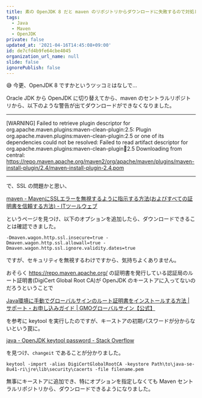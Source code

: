 ```yaml
---
title: 素の OpenJDK 8 だと maven のリポジトリからダウンロードに失敗するので対処した件
tags:
  - Java
  - Maven
  - OpenJDK
private: false
updated_at: '2021-04-16T14:45:08+09:00'
id: de7cfd4b9fe64cbe4045
organization_url_name: null
slide: false
ignorePublish: false
---
```

:sweat_smile: 今更、OpenJDK 8 ですかというツッコミはなしで…

Oracle JDK から OpenJDK に切り替えてから、maven のセントラルリポジトリから、以下のような警告が出てダウンロードができなくなりました。

---

[WARNING] Failed to retrieve plugin descriptor for org.apache.maven.plugins:maven-clean-plugin:2.5: Plugin org.apache.maven.plugins:maven-clean-plugin:2.5 or one of its dependencies could not be resolved: Failed to read artifact descriptor for org.apache.maven.plugins:maven-clean-plugin:jar:2.5
Downloading from central: https://repo.maven.apache.org/maven2/org/apache/maven/plugins/maven-install-plugin/2.4/maven-install-plugin-2.4.pom

---

で、SSL の問題かと思い、

[maven - MavenにSSLエラーを無視するように指示する方法(およびすべての証明書を信頼する方法) - ITツールウェブ](https://cloud6.net/so/maven/39411)

というページを見つけ、以下のオプションを追加したら、ダウンロードできることは確認できました。

```
-Dmaven.wagon.http.ssl.insecure=true -Dmaven.wagon.http.ssl.allowall=true -Dmaven.wagon.http.ssl.ignore.validity.dates=true
```

ですが、セキュリティを無視するわけですから、気持ちよくありません。

おそらく https://repo.maven.apache.org/ の証明書を発行している認証局のルート証明書(DigiCert Global Root CA)が OpenJDK のキーストアに入ってないのだろうということで

[Java環境に手動でグローバルサインのルート証明書をインストールする方法 | サポート・お申し込みガイド | GMOグローバルサイン【公式】](https://jp.globalsign.com/support/faq/331.html)

を参考に keytool を実行したのですが、キーストアの初期パスワードが分からないという罠に。

[java - OpenJDK keytool password - Stack Overflow](https://stackoverflow.com/questions/56847306/openjdk-keytool-password)

を見つけ、`changeit` であることが分かりました。

```
keytool -import -alias DigiCertGlobalRootCA -keystore Path\to\java-se-8u41-ri\jre\lib\security\cacerts -file filename.pem
```

無事にキーストアに追加でき、特にオプションを指定しなくても Maven セントラルリポジトリから、ダウンロードできるようになりました。

